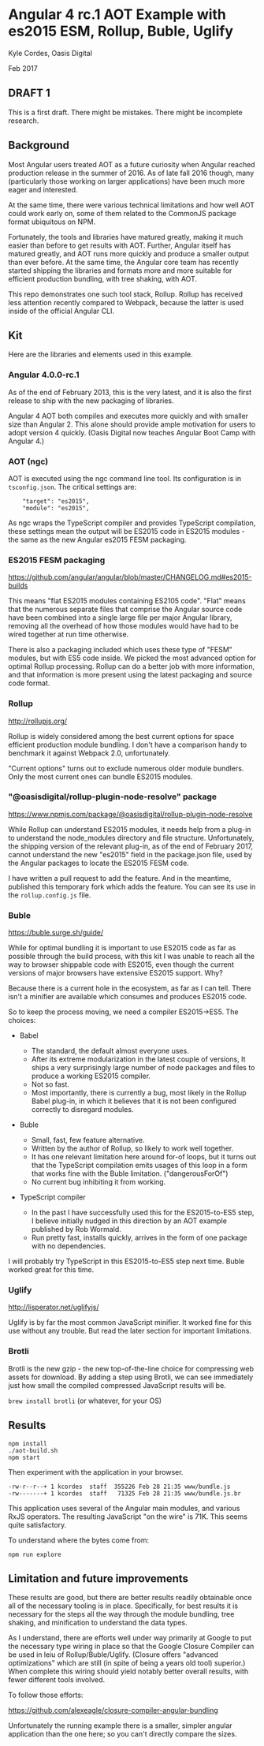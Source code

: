 # Angular 4 rc.1 AOT Example with es2015 ESM, Rollup, Buble, Uglify

Kyle Cordes, Oasis Digital

Feb 2017

## DRAFT 1

This is a first draft. There might be mistakes. There might be
incomplete research.

## Background

Most Angular users treated AOT as a future curiosity when Angular
reached production release in the summer of 2016. As of late fall 2016
though, many (particularly those working on larger applications) have
been much more eager and interested.

At the same time, there were various technical limitations and how
well AOT could work early on, some of them related to the CommonJS
package format ubiquitous on NPM.

Fortunately, the tools and libraries have matured greatly, making it
much easier than before to get results with AOT. Further, Angular
itself has matured greatly, and AOT runs more quickly and produce a
smaller output than ever before. At the same time, the Angular core
team has recently started shipping the libraries and formats more and
more suitable for efficient production bundling, with tree shaking,
with AOT.

This repo demonstrates one such tool stack, Rollup. Rollup has
received less attention recently compared to Webpack, because the
latter is used inside of the official Angular CLI.

## Kit

Here are the libraries and elements used in this example.

### Angular 4.0.0-rc.1

As of the end of February 2013, this is the very latest, and it is
also the first release to ship with the new packaging of libraries.

Angular 4 AOT both compiles and executes more quickly and with smaller
size than Angular 2. This alone should provide ample motivation for
users to adopt version 4 quickly. (Oasis Digital now teaches Angular
Boot Camp with Angular 4.)

### AOT (ngc)

AOT is executed using the ngc command line tool. Its configuration is
in `tsconfig.json`. The critical settings are:

```
    "target": "es2015",
    "module": "es2015",
```

As ngc wraps the TypeScript compiler and provides TypeScript
compilation, these settings mean the output will be ES2015 code in
ES2015 modules - the same as the new Angular es2015 FESM packaging.

### ES2015 FESM packaging

<https://github.com/angular/angular/blob/master/CHANGELOG.md#es2015-builds>

This means "flat ES2015 modules containing ES2105 code". "Flat" means
that the numerous separate files that comprise the Angular source code
have been combined into a single large file per major Angular library,
removing all the overhead of how those modules would have had to be
wired together at run time otherwise.

There is also a packaging included which uses these type of "FESM"
modules, but with ES5 code inside. We picked the most advanced option
for optimal Rollup processing. Rollup can do a better job with more
information, and that information is more present using the latest
packaging and source code format.

### Rollup

<http://rollupjs.org/>

Rollup is widely considered among the best current options for space
efficient production module bundling. I don't have a comparison handy
to benchmark it against Webpack 2.0, unfortunately.

"Current options" turns out to exclude numerous older module bundlers.
Only the most current ones can bundle ES2015 modules.

### "@oasisdigital/rollup-plugin-node-resolve" package

<https://www.npmjs.com/package/@oasisdigital/rollup-plugin-node-resolve>

While Rollup can understand ES2015 modules, it needs help from a
plug-in to understand the node_modules directory and file structure.
Unfortunately, the shipping version of the relevant plug-in, as of the
end of February 2017, cannot understand the new "es2015" field in the
package.json file, used by the Angular packages to locate the ES2015
FESM code.

I have written a pull request to add the feature. And in the meantime,
published this temporary fork which adds the feature. You can see its
use in the `rollup.config.js` file.

### Buble

<https://buble.surge.sh/guide/>

While for optimal bundling it is important to use ES2015 code as far
as possible through the build process, with this kit I was unable to
reach all the way to browser shippable code with ES2015, even though
the current versions of major browsers have extensive ES2015 support.
Why?

Because there is a current hole in the ecosystem, as far as I can
tell. There isn't a minifier are available which consumes and produces
ES2015 code.

So to keep the process moving, we need a compiler ES2015->ES5. The choices:

* Babel
  * The standard, the default almost everyone uses.
  * After its extreme modularization in the latest couple of versions,
    It ships a very surprisingly large number of node packages and
    files to produce a working ES2015 compiler.
  * Not so fast.
  * Most importantly, there is currently a bug, most likely in the
    Rollup Babel plug-in, in which it believes that it is not been
    configured correctly to disregard modules.

* Buble
  * Small, fast, few feature alternative.
  * Written by the author of Rollup, so likely to work well together.
  * It has one relevant limitation here around for-of loops, but it
    turns out that the TypeScript compilation emits usages of this
    loop in a form that works fine with the Buble limitation.
    ("dangerousForOf")
  * No current bug inhibiting it from working.

* TypeScript compiler
  * In the past I have successfully used this for the ES2015-to-ES5
    step, I believe initially nudged in this direction by an AOT
    example published by Rob Wormald.
  * Run pretty fast, installs quickly, arrives in the form of one
    package with no dependencies.

I will probably try TypeScript in this ES2015-to-ES5 step next time.
Buble worked great for this time.

### Uglify

<http://lisperator.net/uglifyjs/>

Uglify is by far the most common JavaScript minifier. It worked fine
for this use without any trouble. But read the later section for
important limitations.

### Brotli

Brotli is the new gzip - the new top-of-the-line choice for
compressing web assets for download. By adding a step using Brotli, we
can see immediately just how small the compiled compressed JavaScript
results will be.

`brew install brotli` (or whatever, for your OS)

## Results

```
npm install
./aot-build.sh
npm start
```

Then experiment with the application in your browser.

```
-rw-r--r--+ 1 kcordes  staff  355226 Feb 28 21:35 www/bundle.js
-rw-------+ 1 kcordes  staff   71325 Feb 28 21:35 www/bundle.js.br
```

This application uses several of the Angular main modules, and various
RxJS operators. The resulting JavaScript "on the wire" is 71K. This
seems quite satisfactory.

To understand where the bytes come from:

```
npm run explore
```

## Limitation and future improvements

These results are good, but there are better results readily
obtainable once all of the necessary tooling is in place.
Specifically, for best results it is necessary for the steps all the
way through the module bundling, tree shaking, and minification to
understand the data types.

As I understand, there are efforts well under way primarily at Google
to put the necessary type wiring in place so that the Google Closure
Compiler can be used in leiu of Rollup/Buble/Uglify. (Closure offers
"advanced optimizations" which are still (in spite of being a years
old tool) superior.) When complete this wiring should yield notably
better overall results, with fewer different tools involved.

To follow those efforts:

<https://github.com/alexeagle/closure-compiler-angular-bundling>

Unfortunately the running example there is a smaller, simpler angular
application than the one here; so you can't directly compare the
sizes.
